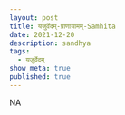 ```yaml
---
layout: post
title: यजुर्वेदम्-प्राणायामम्-Samhita
date: 2021-12-20
description: sandhya
tags:
  - यजुर्वेदम्
show_meta: true
published: true
---
```



NA
